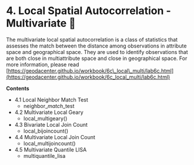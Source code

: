 # 4. Local Spatial Autocorrelation -Multivariate 💠

The multivariate local spatial autocorrelation is a class of statistics that assesses the match between the distance among observations in attribute space and geographical space. They are used to identify observations that are both close in multiattribute space and close in geographical space. For more information, please read [https://geodacenter.github.io/workbook/6c\_local\_multi/lab6c.html](https://geodacenter.github.io/workbook/6c_local_multi/lab6c.html)

**Contents**

* 4.1 Local Neighbor Match Test
  * neighbor\__match_\_test
* 4.2 Multivariate Local Geary
  * local\_multigeary\(\)
* 4.3 Bivariate Local Join Count
  * local\_bijoincount\(\)
* 4.4 Multivariate Local Join Count
  * local\_multijoincount\(\)
* 4.5 Multivariate Quantile LISA
  * multiquantile\_lisa

